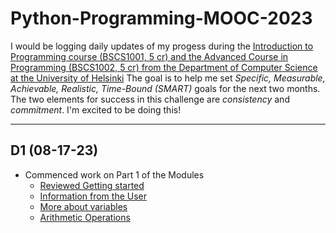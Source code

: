 # Python-Programming-MOOC-2023

I would be logging daily updates of my progess during the [Introduction to Programming course (BSCS1001, 5 cr) and the Advanced Course in Programming (BSCS1002, 5 cr) from the Department of Computer Science at the University of Helsinki]([https://programming-23.mooc.fi/]) The goal is to help me set *Specific, Measurable, Achievable, Realistic, Time-Bound (SMART)* goals for the next two months. The two elements for success in this challenge are *consistency* and *commitment*. I'm excited to be doing this!
 
___
 ## D1 (08-17-23)
 - Commenced work on Part 1 of the Modules
   - [Reviewed Getting started](https://programming-23.mooc.fi/part-1/1-getting-started/)
   - [Information from the User](https://programming-23.mooc.fi/part-1/2-information-from-the-user/)
   - [More about variables](https://programming-23.mooc.fi/part-1/3-more-about-variables)
   - [Arithmetic Operations](https://programming-23.mooc.fi/part-1/4-arithmetic-operations)
